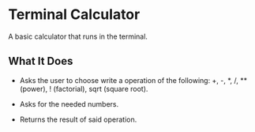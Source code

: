# Terminal Calculator

A basic calculator that runs in the terminal.

## What It Does

- Asks the user to choose write a operation of the following: +, -, *, /, ** (power), ! (factorial), sqrt (square root).

- Asks for the needed numbers.

- Returns the result of said operation.